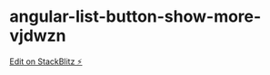 # angular-list-button-show-more-vjdwzn

[Edit on StackBlitz ⚡️](https://stackblitz.com/edit/angular-list-button-show-more-vjdwzn)